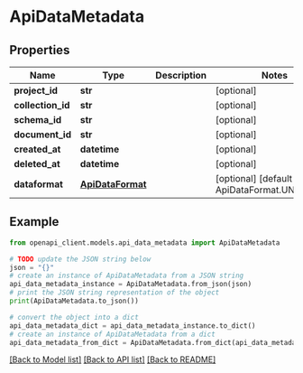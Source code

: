 # ApiDataMetadata


## Properties

Name | Type | Description | Notes
------------ | ------------- | ------------- | -------------
**project_id** | **str** |  | [optional] 
**collection_id** | **str** |  | [optional] 
**schema_id** | **str** |  | [optional] 
**document_id** | **str** |  | [optional] 
**created_at** | **datetime** |  | [optional] 
**deleted_at** | **datetime** |  | [optional] 
**dataformat** | [**ApiDataFormat**](ApiDataFormat.md) |  | [optional] [default to ApiDataFormat.UNKNOWN]

## Example

```python
from openapi_client.models.api_data_metadata import ApiDataMetadata

# TODO update the JSON string below
json = "{}"
# create an instance of ApiDataMetadata from a JSON string
api_data_metadata_instance = ApiDataMetadata.from_json(json)
# print the JSON string representation of the object
print(ApiDataMetadata.to_json())

# convert the object into a dict
api_data_metadata_dict = api_data_metadata_instance.to_dict()
# create an instance of ApiDataMetadata from a dict
api_data_metadata_from_dict = ApiDataMetadata.from_dict(api_data_metadata_dict)
```
[[Back to Model list]](../README.md#documentation-for-models) [[Back to API list]](../README.md#documentation-for-api-endpoints) [[Back to README]](../README.md)


